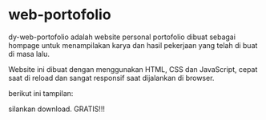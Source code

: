 # web-portofolio


dy-web-portofolio adalah website personal portofolio dibuat sebagai  hompage untuk menampilakan karya dan hasil pekerjaan yang telah di buat di masa lalu.
 
 
 Website ini dibuat dengan menggunakan HTML, CSS dan JavaScript, cepat saat di reload dan sangat responsif saat dijalankan di browser.
 
 berikut ini tampilan:
 
 
 
 
silankan download. GRATIS!!!
